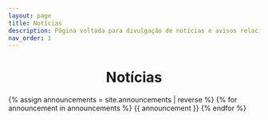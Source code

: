 ```yaml
---
layout: page
title: Notícias
description: Página voltada para divulgação de notícias e avisos relacionados ao curso.
nav_order: 1
---
```


<h1 align="center"><span style='font-weight: bold;'>Notícias</span></h1>

{% assign announcements = site.announcements | reverse %}
{% for announcement in announcements %}
{{ announcement }}
{% endfor %}
